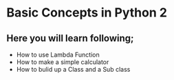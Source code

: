 # Basic Concepts in Python 2
## Here you will learn following;
* How to use Lambda Function
* How to make a simple calculator
* How to bulid up a Class and a Sub class
